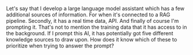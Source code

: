 Let's say that I develop a large language model assistant which has a few additional sources of information. For when it's connected to a RAG pipeline. Secondly, it has a real time data, API. And finally of course I'm prompting it. That's not to mention the training data that it has access to in the background. If I prompt this AI, it has potentially got five different knowledge sources to draw upon. How does it know which of these to prioritize when trying to answer the prompt? 